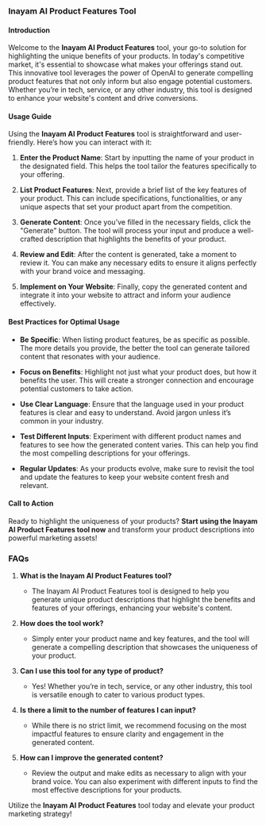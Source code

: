 ### Inayam AI Product Features Tool

#### Introduction
Welcome to the **Inayam AI Product Features** tool, your go-to solution for highlighting the unique benefits of your products. In today's competitive market, it's essential to showcase what makes your offerings stand out. This innovative tool leverages the power of OpenAI to generate compelling product features that not only inform but also engage potential customers. Whether you’re in tech, service, or any other industry, this tool is designed to enhance your website's content and drive conversions.

#### Usage Guide
Using the **Inayam AI Product Features** tool is straightforward and user-friendly. Here’s how you can interact with it:

1. **Enter the Product Name**: Start by inputting the name of your product in the designated field. This helps the tool tailor the features specifically to your offering.
   
2. **List Product Features**: Next, provide a brief list of the key features of your product. This can include specifications, functionalities, or any unique aspects that set your product apart from the competition.

3. **Generate Content**: Once you’ve filled in the necessary fields, click the "Generate" button. The tool will process your input and produce a well-crafted description that highlights the benefits of your product.

4. **Review and Edit**: After the content is generated, take a moment to review it. You can make any necessary edits to ensure it aligns perfectly with your brand voice and messaging.

5. **Implement on Your Website**: Finally, copy the generated content and integrate it into your website to attract and inform your audience effectively.

#### Best Practices for Optimal Usage
- **Be Specific**: When listing product features, be as specific as possible. The more details you provide, the better the tool can generate tailored content that resonates with your audience.
  
- **Focus on Benefits**: Highlight not just what your product does, but how it benefits the user. This will create a stronger connection and encourage potential customers to take action.

- **Use Clear Language**: Ensure that the language used in your product features is clear and easy to understand. Avoid jargon unless it’s common in your industry.

- **Test Different Inputs**: Experiment with different product names and features to see how the generated content varies. This can help you find the most compelling descriptions for your offerings.

- **Regular Updates**: As your products evolve, make sure to revisit the tool and update the features to keep your website content fresh and relevant.

#### Call to Action
Ready to highlight the uniqueness of your products? **Start using the Inayam AI Product Features tool now** and transform your product descriptions into powerful marketing assets!

### FAQs

1. **What is the Inayam AI Product Features tool?**
   - The Inayam AI Product Features tool is designed to help you generate unique product descriptions that highlight the benefits and features of your offerings, enhancing your website's content.

2. **How does the tool work?**
   - Simply enter your product name and key features, and the tool will generate a compelling description that showcases the uniqueness of your product.

3. **Can I use this tool for any type of product?**
   - Yes! Whether you’re in tech, service, or any other industry, this tool is versatile enough to cater to various product types.

4. **Is there a limit to the number of features I can input?**
   - While there is no strict limit, we recommend focusing on the most impactful features to ensure clarity and engagement in the generated content.

5. **How can I improve the generated content?**
   - Review the output and make edits as necessary to align with your brand voice. You can also experiment with different inputs to find the most effective descriptions for your products.

Utilize the **Inayam AI Product Features** tool today and elevate your product marketing strategy!